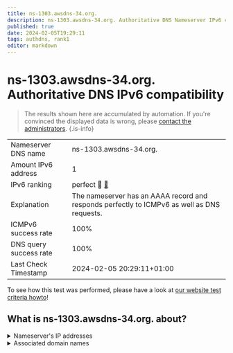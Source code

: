 ```yaml
---
title: ns-1303.awsdns-34.org.
description: ns-1303.awsdns-34.org. Authoritative DNS Nameserver IPv6 compatibility
published: true
date: 2024-02-05T19:29:11
tags: authdns, rank1
editor: markdown
---
```


# ns-1303.awsdns-34.org. Authoritative DNS IPv6 compatibility

> The results shown here are accumulated by automation. If you're convinced the displayed data is wrong, please [contact the administrators](/howto/chat). 
{.is-info}




|   |   |
| - | - |
| Nameserver DNS name | ns-1303.awsdns-34.org.
| Amount IPv6 address | 1
| IPv6 ranking | perfect :1st_place_medal: [🔗](/howto/ranking) |
| Explanation | The nameserver has an AAAA record and responds perfectly to ICMPv6 as well as DNS requests. |
| ICMPv6 success rate | 100%|
| DNS query success rate | 100% |
| Last Check Timestamp | 2024-02-05 20:29:11+01:00 |

To see how this test was performed, please have a look at [our website test criteria howto](/howto/testcriteria/authdns)!


## What is ns-1303.awsdns-34.org. about?




<details>
<summary>Nameserver's IP addresses</summary>

2600:9000:5305:1700::1

</details>



<details>
<summary>Associated domain names</summary>

soundcloud.com

</details>
